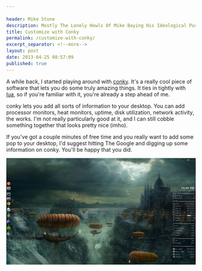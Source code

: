 ```yaml
---

header: Mike Stone
description: Mostly The Lonely Howls Of Mike Baying His Ideological Purity At The Moon
title: Customize with Conky
permalink: /customize-with-conky/
excerpt_separator: <!--more-->
layout: post
date: 2013-04-25 08:57:09
published: true
---
```



A while back, I started playing around with [conky](http://en.wikipedia.org/wiki/Conky_(software)). It's a really cool piece of software that lets you do some truly amazing things. It ties in tightly with [lua](http://en.wikipedia.org/wiki/Lua_(programming_language)), so if you're familiar with it, you're already a step ahead of me.

<!--more-->

conky lets you add all sorts of information to your desktop. You can add processor monitors, heat monitors, uptime, disk utilization, network activity, the works. I'm not really particularly good at it, and I can still cobble something together that looks pretty nice (imho).

If you've got a couple minutes of free time and you really want to add some pop to your desktop, I'd suggest hitting The Google and digging up some information on conky. You'll be happy that you did.

<img align="center" src="/assets/images/OBiakRN.jpg">
